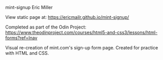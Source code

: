 mint-signup
Eric Miller

View static page at: https://ericmailr.github.io/mint-signup/

Completed as part of the Odin Project: https://www.theodinproject.com/courses/html5-and-css3/lessons/html-forms?ref=lnav

Visual re-creation of mint.com's sign-up form page. Created for practice with HTML and CSS.

